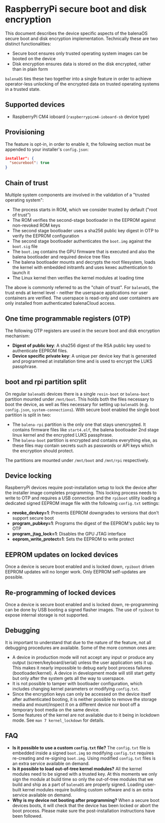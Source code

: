 # RaspberryPi secure boot and disk encryption

This document describes the device specific aspects of the balenaOS secure boot and disk encryption implementation. Technically these are two distinct functionalities:
* Secure boot ensures only trusted operating system images can be booted on the device
* Disk encryption ensures data is stored on the disk encrypted, rather than in plain form

`balenaOS` ties these two together into a single feature in order to achieve operator-less unlocking of the encrypted data on trusted operating systems in a trusted state.

## Supported devices

* RaspberryPi CM4 ioboard (`raspberrypicm4-ioboard-sb` device type)

## Provisioning

The feature is opt-in, in order to enable it, the following section must be appended to your installer's `config.json`:
```json
installer": {
  "secureboot": true
}
```

## Chain of trust

Multiple system components are involved in the validation of a "trusted operating system":
* The process starts in ROM, which we consider trusted by default ("root of trust")
* The ROM verifies the second-stage bootloader in the EEPROM against non-revoked ROM keys
* The second stage bootloader uses a sha256 public key digest in OTP to verify the EEPROM configuration
* The second stage bootloader authenticates the `boot.img` against the `boot.sig` file
* The `boot.img` contains the GPU firmware that is executed and also the balena bootloader and required device tree files
* The balena bootloader mounts and decrypts the root filesystem, loads the kernel with embedded initramfs and uses kexec authentication to launch it
* The Linux kernel then verifies the kernel modules at loading time

The above is commonly referred to as the "chain of trust". For `balenaOS`, the trust ends at kernel level - neither the userspace applications nor user containers are verified. The userspace is read-only and user containers are only installed from authenticated balenaCloud access.

## One time programmable registers (OTP)

The following OTP registers are used in the secure boot and disk encryption mechanism:

* **Digest of public key**: A sha256 digest of the RSA public key used to authenticate EEPROM files.
* **Device specific private key**: A unique per device key that is generated and programmed at installation time and is used to encrypt the LUKS passphrase.

## boot and rpi partition split

On regular `balenaOS` devices there is a single `resin-boot` or `balena-boot` partition mounted under `/mnt/boot`. This holds both the files necessary to boot the device, as well as files necessary for setting up `balenaOS` (e.g. `config.json`, `system-connections`). With secure boot enabled the single boot partition is split in two:
* The `balena-rpi` partition is the only one that stays unencrypted. It contains firmware files like `start4.elf`, the balena bootloader 2nd stage linux kernel and the encrypted LUKS passphrase.
* The `balena-boot` partition is encrypted and contains everything else, as these files may contain secrets such as passwords or API keys which the encryption should protect.

The partitions are mounted under `/mnt/boot` and `/mnt/rpi` respectively.

## Device locking

RaspberryPi devices require post-installation setup to lock the device after the installer image completes programming. This locking process needs to write to OTP and requires a USB connection and the `rpiboot` utility loading a dedicated signed EEPROM image file with the following `config.txt` settings:

* **revoke_devkey=1**: Prevents EEPROM downgrades to versions that don't support secure boot
* **program_pubkey=1**: Programs the digest of the EEPROM's public key to OTP
* **program_jtag_lock=1**: Disables the GPU JTAG interface
* **eeprom_write_protect=1**: Sets the EEPROM to write protect

## EEPROM updates on locked devices

Once a device is secure boot enabled and is locked down, `rpiboot` driven EEPROM updates will no longer work. Only EEPROM self-updates are possible.

## Re-programming of locked devices

Once a device is secure boot enabled and is locked down, re-programming can be done by USB booting a signed flasher images. The use of `rpiboot` to expose internal storage is not supported.

## Debugging

It is important to understand that due to the nature of the feature, not all debugging procedures are available. Some of the more common ones are:
* A device in production mode will not accept any input or produce any output (screen/keyboard/serial) unless the user application sets it up. This makes it nearly impossible to debug early boot process failures (bootloader/kernel). A device in development mode will still start getty but only after the system gets all the way to userspace.
* It is not possible to tamper with bootloader configuration, which includes changing kernel parameters or modifying `config.txt`.
* Since the encryption keys can only be accessed on the device itself after authenticated booting, it is neither possible to remove the storage media and mount/inspect it on a different device nor boot off a temporary boot media on the same device.
* Some features of the kernel are not available due to it being in lockdown mode. See `man 7 kernel_lockdown` for details.

## FAQ

* **Is it possible to use a custom `config.txt` file?** The `config.txt` file is embedded inside a signed `boot.img` so modifying `config.txt` requires re-creating and re-signing `boot.img`. Using modified `config.txt` files is an extra service available on demand.
* **Is it possible to load out-of-tree kernel modules?** All the kernel modules need to be signed with a trusted key. At this moments we only sign the module at build time so only the out-of-tree modules that we build and ship as a part of `balenaOS` are properly signed. Loading user-built kernel modules require building custom software and is an extra service available on demand.
* **Why is my device not booting after programming?** When a secure boot devices boots, it will check that the device has been locked or abort the boot process. Please make sure the post-installation instructions have been followed.
